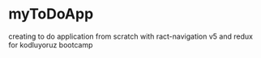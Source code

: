 # myToDoApp

creating to do application from scratch with ract-navigation v5 and redux for kodluyoruz bootcamp

